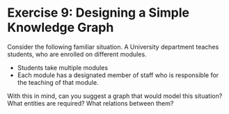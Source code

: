 # Exercise 9: Designing a Simple Knowledge Graph

Consider the following familiar situation. A University department teaches students, who are enrolled on different modules.

* Students take multiple modules
* Each module has a designated member of staff who is responsible for the teaching of that module.

With this in mind, can you suggest a graph that would model this situation? What entities are required? What relations between them?